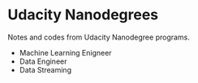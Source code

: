 # Udacity Nanodegrees
Notes and codes from Udacity Nanodegree programs.

- Machine Learning Enigneer
- Data Engineer
- Data Streaming

